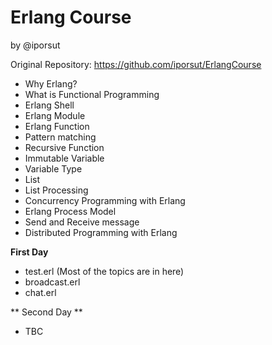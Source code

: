 Erlang Course
=============

by @iporsut

Original Repository: https://github.com/iporsut/ErlangCourse

- Why Erlang?
- What is Functional Programming
- Erlang Shell
- Erlang Module
- Erlang Function
- Pattern matching
- Recursive Function
- Immutable Variable
- Variable Type
- List
- List Processing
- Concurrency Programming with Erlang
- Erlang Process Model
- Send and Receive message
- Distributed Programming with Erlang

**First Day**

- test.erl (Most of the topics are in here)
- broadcast.erl
- chat.erl

** Second Day **
- TBC
